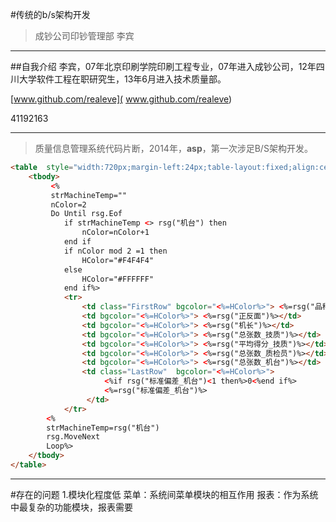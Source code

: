#传统的b/s架构开发

>成钞公司印钞管理部 李宾

- - - - -
##自我介绍
李宾，07年北京印刷学院印刷工程专业，07年进入成钞公司，12年四川大学软件工程在职研究生，13年6月进入技术质量部。

<i class="fa fa-github"></i>[www.github.com/realeve]( www.github.com/realeve)

<i class="fa fa-weixin"></i>41192163

---
> 质量信息管理系统代码片断，2014年，<strong>asp</strong>，第一次涉足B/S架构开发。

```html
<table  style="width:720px;margin-left:24px;table-layout:fixed;align:center;cellpadding:3;cellspacing:0;">
	<tbody>
		 <%
		 strMachineTemp=""
		 nColor=2
		 Do Until rsg.Eof	
			if strMachineTemp <> rsg("机台") then
				nColor=nColor+1	
			end if
			if nColor mod 2 =1 then
				HColor="#F4F4F4"
			else
				HColor="#FFFFFF"
			end if%>
			<tr>
				<td class="FirstRow" bgcolor="<%=HColor%>"> <%=rsg("品种")%></td>
				<td bgcolor="<%=HColor%>"> <%=rsg("正反面")%></td>
				<td bgcolor="<%=HColor%>"> <%=rsg("机长")%></td>
				<td bgcolor="<%=HColor%>"> <%=rsg("总张数_技质")%></td>
				<td bgcolor="<%=HColor%>"> <%=rsg("平均得分_技质")%></td>				
				<td bgcolor="<%=HColor%>"> <%=rsg("总张数_质检员")%></td>
				<td bgcolor="<%=HColor%>"> <%=rsg("总张数_机台")%></td>
				<td class="LastRow"  bgcolor="<%=HColor%>">
    				 <%if rsg("标准偏差_机台")<1 then%>0<%end if%>
    				 <%=rsg("标准偏差_机台")%>
				 </td>
			</tr>					
		<%
		strMachineTemp=rsg("机台")
		rsg.MoveNext
		Loop%>
	</tbody>
</table>
```

- - - - -
#存在的问题
1.模块化程度低
菜单：系统间菜单模块的相互作用
报表：作为系统中最复杂的功能模块，报表需要